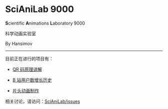 # SciAniLab 9000

**S**cientific **A**nimations **L**aboratory 9000

科学动画实验室

By Hansimov

---
目前正在进行的项目有：

* [QR 码原理讲解](https://github.com/uupers/SciAniLab/tree/master/qr-code)

* [B 站用户数增长历史](https://github.com/uupers/SciAniLab/tree/master/bili-user-spider)

* [片头动画制作](https://github.com/uupers/SciAniLab/issues/8)

相关讨论，请访问：[SciAniLab/issues](https://github.com/Hansimov/SciAniLab/issues)
